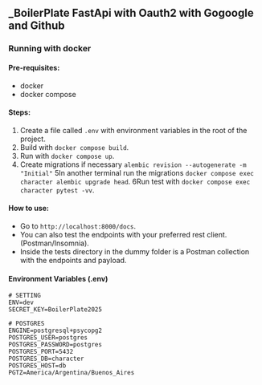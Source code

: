## _BoilerPlate FastApi with Oauth2 with Gogoogle and Github

### Running with docker

#### Pre-requisites:
- docker
- docker compose

#### Steps:
1. Create a file called `.env` with environment variables in the root of the project.
2. Build with `docker compose build`.
3. Run with `docker compose up`.
4. Create migrations if necessary `alembic revision --autogenerate -m "Initial"`
5In another terminal run the migrations `docker compose exec character alembic upgrade head`.
6Run test with `docker compose exec character pytest -vv`.

#### How to use:
- Go to `http://localhost:8000/docs`.
- You can also test the endpoints with your preferred rest client. (Postman/Insomnia).
- Inside the tests directory in the dummy folder is a Postman collection with the endpoints and payload.

#### Environment Variables (.env)
```
# SETTING
ENV=dev
SECRET_KEY=BoilerPlate2025

# POSTGRES
ENGINE=postgresql+psycopg2
POSTGRES_USER=postgres
POSTGRES_PASSWORD=postgres
POSTGRES_PORT=5432
POSTGRES_DB=character
POSTGRES_HOST=db
PGTZ=America/Argentina/Buenos_Aires
```
